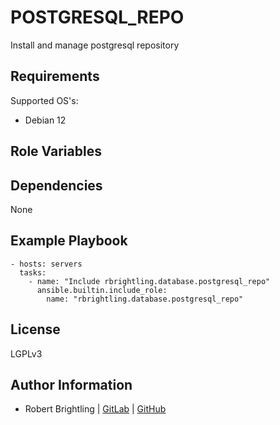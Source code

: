 POSTGRESQL_REPO
===============

Install and manage postgresql repository

Requirements
------------

Supported OS's:
 - Debian 12

Role Variables
--------------



Dependencies
------------

None

Example Playbook
----------------

```
- hosts: servers
  tasks:
    - name: "Include rbrightling.database.postgresql_repo"
      ansible.builtin.include_role:
        name: "rbrightling.database.postgresql_repo"
```

License
-------

LGPLv3

Author Information
------------------

- Robert Brightling | [GitLab](https://gitlab.com/brightling) | [GitHub](https://github.com/rbrightling)
